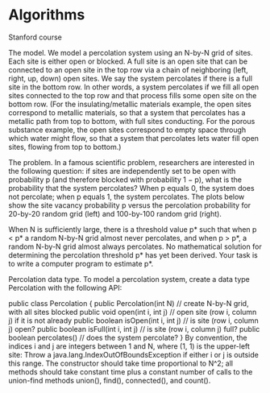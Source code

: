 Algorithms
==========

Stanford course

The model. We model a percolation system using an N-by-N grid of sites. Each site is either open or blocked. A full site is an open site that can be connected to an open site in the top row via a chain of neighboring (left, right, up, down) open sites. We say the system percolates if there is a full site in the bottom row. In other words, a system percolates if we fill all open sites connected to the top row and that process fills some open site on the bottom row. (For the insulating/metallic materials example, the open sites correspond to metallic materials, so that a system that percolates has a metallic path from top to bottom, with full sites conducting. For the porous substance example, the open sites correspond to empty space through which water might flow, so that a system that percolates lets water fill open sites, flowing from top to bottom.)


The problem. In a famous scientific problem, researchers are interested in the following question: if sites are independently set to be open with probability p (and therefore blocked with probability 1 − p), what is the probability that the system percolates? When p equals 0, the system does not percolate; when p equals 1, the system percolates. The plots below show the site vacancy probability p versus the percolation probability for 20-by-20 random grid (left) and 100-by-100 random grid (right).

                          
When N is sufficiently large, there is a threshold value p* such that when p < p* a random N-by-N grid almost never percolates, and when p > p*, a random N-by-N grid almost always percolates. No mathematical solution for determining the percolation threshold p* has yet been derived. Your task is to write a computer program to estimate p*.

Percolation data type. To model a percolation system, create a data type Percolation with the following API:

public class Percolation {
   public Percolation(int N)              // create N-by-N grid, with all sites blocked
   public void open(int i, int j)         // open site (row i, column j) if it is not already
   public boolean isOpen(int i, int j)    // is site (row i, column j) open?
   public boolean isFull(int i, int j)    // is site (row i, column j) full?
   public boolean percolates()            // does the system percolate?
}
By convention, the indices i and j are integers between 1 and N, where (1, 1) is the upper-left site: Throw a java.lang.IndexOutOfBoundsException if either i or j is outside this range. The constructor should take time proportional to N^2; all methods should take constant time plus a constant number of calls to the union-find methods union(), find(), connected(), and count().
